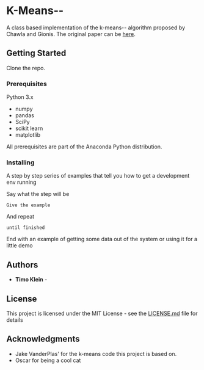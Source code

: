 # K-Means--
A class based implementation of the k-means-- algorithm proposed by Chawla and Gionis.
The original paper can be [here](http://pmg.it.usyd.edu.au/outliers.pdf).

## Getting Started

Clone the repo.

### Prerequisites

Python 3.x
* numpy
* pandas
* SciPy
* scikit learn
* matplotlib

All prerequisites are part of the Anaconda Python distribution.

### Installing

A step by step series of examples that tell you how to get a development env running

Say what the step will be

```
Give the example
```

And repeat

```
until finished
```

End with an example of getting some data out of the system or using it for a little demo


## Authors

* **Timo Klein** -

## License

This project is licensed under the MIT License - see the [LICENSE.md](LICENSE.md) file for details

## Acknowledgments

* Jake VanderPlas' for the k-means code this project is based on.
* Oscar for being a cool cat
